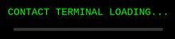 ```yaml
---
layout: null
title: Contact
permalink: /contact/
---
```

<!DOCTYPE html>
<html lang="en">
<head>
    <meta charset="UTF-8">
    <meta name="viewport" content="width=device-width, initial-scale=1.0">
    <title>Terminal</title>
    <style>
        * {margin: 0; padding: 0; box-sizing: border-box; font-family: 'Courier New', monospace;}
        body {background-color: #000; margin: 0; padding: 0; overflow: hidden;}
        .terminal {width: 650px; height: 650px; position: absolute; top: 270px; left: 50%; transform: translateX(-50%); overflow: hidden; background-color: #000; color: #00ff00; display: none; padding: 30px;}
        .terminal-content {width: 100%; height: 100%; overflow-y: auto; overflow-x: hidden; padding-bottom: 30px;}
        .line {white-space: pre-wrap; min-height: 1em; line-height: 1.5;}
        .cursor {display: inline-block; width: 0.6em; height: 1.2em; background-color: #00ff00; vertical-align: text-bottom; animation: blink 1s step-end infinite; margin-left: 0;}
        .input-area {position: fixed; bottom: 30px; left: 50%; transform: translateX(-50%); width: 590px; display: flex; align-items: center; background-color: #000; padding: 10px 0;}
        #terminal-input {background-color: transparent; color: #00ff00; border: none; outline: none; font-family: 'Courier New', monospace; font-size: inherit; width: 100%; padding: 0; margin: 0; caret-color: #00ff00;}
        #cursor-placeholder {display: none;}
        @keyframes blink {0%, 100% { opacity: 1; } 50% { opacity: 0; }}
        a {color: #00ff00; text-decoration: none;}
        a:hover {text-decoration: underline;}
        .hidden {display: none;}
        .home-button {position: fixed; top: 124px; left: 20px; background: black; color: #00ff00; font-family: "Courier New", Courier, monospace; font-size: 16px; font-weight: bold; cursor: pointer; text-shadow: 0 0 5px #00ff00; padding: 5px 10px; z-index: 2000; border: 2px solid #00ff00; box-shadow: 0 0 10px #00ff00; transition: all 0.3s ease;}
        .home-button:hover {color: #ffffff; text-shadow: 0 0 10px #00ff00; transform: scale(1.05);}
        .loading-screen {position: fixed; top: 0; left: 0; width: 100%; height: 100%; background: black; display: flex; flex-direction: column; align-items: center; justify-content: center; z-index: 3000; padding-top: 250px;}
        #loading-text {color: #00ff00; font-size: 20px; margin-bottom: 20px; font-family: "Courier New", Courier, monospace; text-transform: uppercase;}
        .progress-bar {width: 300px; height: 6px; background: #333; position: relative;}
        .progress {position: absolute; left: 0; top: 0; height: 100%; width: 0; background: #00ff00; transition: width 0.3s ease;}
        .home-loading-screen {position: fixed; top: 0; left: 0; width: 100%; height: 100%; display: flex; flex-direction: column; justify-content: flex-start; align-items: center; background-color: black; z-index: 3000; opacity: 0; visibility: hidden; transition: opacity 0.5s ease; padding-top: 250px;}
        .home-loading-text {color: #00ff00; font-size: 24px; margin-bottom: 20px; font-family: "Courier New", Courier, monospace;}
        .home-loading-bar {width: 700px; height: 10px; background: rgba(0, 0, 0, 0.8); border: 1px solid #00ff00; position: relative; overflow: hidden;}
        .home-bar-fill {position: absolute; left: 0; top: 0; height: 100%; width: 0; background-color: #00ff00; transition: width 5s linear;}
        .home-bar-fill.animate {width: 100%;}
        @keyframes glitch {0% { opacity: 1; transform: translateX(0); } 20% { opacity: 0.8; transform: translateX(-10px); } 40% { opacity: 1; transform: translateX(10px); } 60% { opacity: 0.8; transform: translateX(-5px); } 80% { opacity: 1; transform: translateX(5px); } 100% { opacity: 1; transform: translateX(0); }}
        .glitch {animation: glitch 0.5s forwards;}
        @keyframes powerDown {0% { opacity: 1; } 100% { opacity: 0; }}
        .power-down {animation: powerDown 1s forwards;}
        body.transitioning .home-loading-screen {visibility: visible !important; opacity: 1 !important; display: flex !important; z-index: 9999 !important;}
    </style>
</head>
<body>
    <!-- Loading Screen -->
    <div class="loading-screen" id="loading-screen">
        <div id="loading-text">CONTACT TERMINAL LOADING...</div>
        <div class="progress-bar">
            <div class="progress" id="loading-progress"></div>
        </div>
    </div> 
    <!-- Return to Home Loading Screen -->
    <div class="home-loading-screen" id="home-loading-screen">
        <div class="home-loading-text" id="home-loading-text">Navigating home...</div>
        <div class="home-loading-bar">
            <div class="home-bar-fill" id="home-bar-fill"></div>
        </div>
    </div>  
    <div class="terminal" id="terminal">
        <div class="terminal-content" id="terminalContent">
            <!-- Lines will be added here by JavaScript -->
        </div>
        <div class="input-area">
            <input type="text" id="terminal-input" autofocus>
            <span id="cursor-placeholder"></span>
        </div>
    </div>
    <!-- Return to Home Button -->
    <button onclick="returnToHome()" class="home-button">&lt; Return to Home</button>
    <script>
        document.addEventListener('DOMContentLoaded', function() {
            const terminalContent = document.getElementById('terminalContent');
            const input = document.getElementById('terminal-input');
            const terminal = document.getElementById('terminal');
            const loadingScreen = document.getElementById('loading-screen');
            const loadingProgress = document.getElementById('loading-progress');
            let currentPrompt = "";  // Empty prompt        
            // Start the loading animation
            let width = 0;
            const loadingInterval = setInterval(() => {
                if (width >= 100) {
                    clearInterval(loadingInterval);
                    loadingScreen.style.opacity = '0';
                    loadingScreen.style.transition = 'opacity 0.5s ease';
                    setTimeout(() => {
                        loadingScreen.style.display = 'none';
                        terminal.style.display = 'block';
                        startTerminal();
                    }, 500);
                } else {
                    width += 1;
                    loadingProgress.style.width = width + '%';
                }
            }, 30);
            function startTerminal() {
                // Commands and scripts to run
                const initialCommands = [
                    { text: "Welcome stranger, I'm PAL3000 here to assist you.", type: "output", delay: 50 },
                    { text: "", type: "newline" },
                    { text: "I can provide contact information upon request.", type: "output", delay: 50 },
                    { text: "", type: "newline" },
                    { text: "Type 'help' to see available commands.", type: "output", delay: 50 },
                    { text: "", type: "newline" }
                ];      
                // Start the initial animation
                runCommandSequence(initialCommands); 
                // Make sure the input is always focused
                document.addEventListener('click', function() {
                    input.focus();
                });
                input.addEventListener('keydown', function(event) {
                    if (event.key === 'Enter') {
                        const command = input.value.trim().toLowerCase();
                        input.value = '';
                        // Add the command to the terminal without showing the prompt
                        const commandLine = document.createElement('div');
                        commandLine.className = 'line command';
                        commandLine.textContent = command;
                        terminalContent.appendChild(commandLine);
                        addLine('', 'newline');
                        // Process the command
                        processCommand(command);
                        // Scroll to bottom
                        terminalContent.scrollTop = terminalContent.scrollHeight;
                    }
                });
            }
            function processCommand(command) {
                let skipPrompt = false;
                switch(command) {
                    case 'help':
                        showHelp();
                        break;
                    case 'contact':
                        showContact();
                        break;
                    case 'email':
                        showEmail();
                        break;
                    case 'instagram':
                        showInstagram();
                        break;
                    case 'objects':
                    case 'everythings':
                    case 'design':
                        showObjects();
                        break;
                    case 'music':
                    case 'soundcloud':
                        showMusic();
                        break;
                    case 'about':
                        showAbout();
                        break;
                    case 'clear':
                        clearTerminal();
                        break;
                    case 'secret':
                        showSecret();
                        break;
                    case '':
                        // Do nothing for empty command
                        break;
                    default:
                        addLine(`Command not found: ${command}. Type 'help' for available commands.`, 'error');
                        addLine('', 'newline');
                }
                // No need to add prompt anymore with fixed input
            }
            function showContact() {
                addLine('Loading contact information...', 'output');
                addLine('', 'newline');
                setTimeout(() => {
                    addLine('Discreet, intelligent, good hands, bad habits.', 'output');
                    addLine('Seeking serious inquiries, stolen moments, unwritten futures.', 'output');
                    addLine('', 'newline');
                    addLine('Email: kohlman.harshbarger@gmail.com', 'output');
                    addLine('Instagram: https://instagram.com/kohlman.harshbarger', 'output');
                    addLine('Objects: https://everythings.world', 'output');
                    addLine('Music: https://soundcloud.com/kohlmanh', 'output');
                    addLine('', 'newline');
                    // Add a new prompt after the delay
                    addLine(currentPrompt, 'prompt', false, true);
                }, 800);               
                // Return to prevent adding another prompt immediately
                return true;
            }          
            function showEmail() {
                addLine('Email: kohlman.harshbarger@gmail.com', 'output');
                addLine('', 'newline');
            }          
            function showInstagram() {
                addLine('Instagram: https://instagram.com/kohlman.harshbarger', 'output');
                addLine('', 'newline');
            }         
            function showObjects() {
                addLine('Objects: https://everythings.world', 'output');
                addLine('', 'newline');
            }         
            function showMusic() {
                addLine('Music: https://soundcloud.com/kohlmanh', 'output');
                addLine('', 'newline');
            }          
            function showAbout() {
                addLine('Discreet, intelligent, good hands, bad habits.', 'output');
                addLine('Seeking serious inquiries, stolen moments, unwritten futures. No time wasters, no cops.', 'output');
            }   
            function showHelp() {
                addLine('Available commands:', 'output');
                addLine('  email     - Show email address', 'output');
                addLine('  instagram - Show Instagram profile', 'output');
                addLine('  objects   - Show design works', 'output');
                addLine('  music     - Show SoundCloud profile', 'output');
                addLine('  about     - Show about information', 'output');
                addLine('  clear     - Clear the terminal', 'output');
                addLine('', 'newline');
            }  
            function showSecret() {
                addLine('You found a secret command.', 'output');
                addLine('', 'newline');
                addLine(`
         _..._
       .'     '.
      /    .-""-\\
     /   .'     )
     |  /      /|
     | |      / |
     | \\     /  |
     |  '.  /   |
      \\   '    /
       '.___..'
`, 'output');
                addLine('', 'newline');
                addLine('The whole moon and the entire sky', 'output');
                addLine('are reflected in one cumdrop on the ass.', 'output');
                addLine('', 'newline');
            }     
            function clearTerminal() {
                while (terminalContent.firstChild) {
                    terminalContent.removeChild(terminalContent.firstChild);
                }
            }      
            function addLine(text, className, withCursor = false, isFinalPrompt = false) {
                // Don't add empty lines when there's already an empty line at the end
                if (text === '' && className === 'newline') {
                    const lastChild = terminalContent.lastChild;
                    if (lastChild && lastChild.textContent === '') {
                        return;
                    }
                }        
                const line = document.createElement('div');
                line.className = 'line ' + className;      
                if (className === 'prompt') {
                    currentPrompt = text;      
                    if (isFinalPrompt) {
                        // We don't need this with fixed input area
                        return;
                    }
                } 
                if (withCursor) {
                    const textSpan = document.createElement('span');
                    textSpan.textContent = text;
                    line.appendChild(textSpan);     
                    const cursor = document.createElement('span');
                    cursor.className = 'cursor';
                    line.appendChild(cursor);
                } else {
                    line.textContent = text;
                }  
                terminalContent.appendChild(line);
                terminalContent.scrollTop = terminalContent.scrollHeight;
            }
            async function runCommandSequence(commands) {
                for (const cmd of commands) {
                    if (cmd.type === 'prompt') {
                        currentPrompt = cmd.text;     
                        if (cmd.waitForInput) {
                            // We don't need this anymore with fixed input area
                        } else {
                            addLine(cmd.text, 'prompt');
                        }
                    } else if (cmd.type === 'command') {
                        await typeText(cmd.text, cmd.delay || 50);
                    } else if (cmd.type === 'output' || cmd.type === 'newline') {
                        if (cmd.delay) {
                            await sleep(cmd.delay);
                        }
                        addLine(cmd.text, cmd.type);
                    }
                }      
                // Focus the input when done
                input.focus();
            }    
            async function typeText(text, delay) {
                const line = document.createElement('div');
                line.className = 'line command';
                terminalContent.appendChild(line);   
                for (let i = 0; i < text.length; i++) {
                    line.textContent += text[i];
                    await sleep(delay);
                }
            } 
            function sleep(ms) {
                return new Promise(resolve => setTimeout(resolve, ms));
            }
            // Keep input focused and handle window resizing
            window.addEventListener('resize', () => {
                window.scrollTo(0, document.body.scrollHeight);
            }); 
            input.focus();
        });
        // Return to Home function with loading transition
        function returnToHome() {
            // Add transitioning class to body
            document.body.classList.add('transitioning');            
            // Apply glitch effect
            document.body.classList.add('glitch');            
            setTimeout(() => {
                document.body.classList.remove('glitch');               
                // Hide terminal and button
                document.getElementById('terminal').style.display = 'none';
                document.querySelector('.home-button').style.display = 'none';                
                // Show the home loading screen
                const homeLoadingScreen = document.getElementById('home-loading-screen');
                homeLoadingScreen.style.visibility = 'visible';
                homeLoadingScreen.style.opacity = '1';
                homeLoadingScreen.style.display = 'flex';           
                // Expanded list of fun loading messages
                const loadingMessages = [
                    "Navigating home...",
                    "Loading grass...",
                    "Wrangling ducks...",
                    "Compiling memories...",
                    "Tuning reality...",
                    "Synchronizing vibes...",
                    "Adjusting atmosphere...",
                    "Calibrating coziness...",
                    "Preparing existential crisis...",
                    "Evicting ghosts...",
                    "Defragmenting dreams...",
                    "Unpacking nostalgia...",
                    "Rendering nostalgia...",
                    "Rearranging clouds...",
                    "Debugging childhood...",
                    "Deleting bad decisions...",
                    "Pouring a drink...",
                    "Checking if door is locked...",
                    "Refilling existential dread...",
                    "Locating lost socks...",
                    "Converting bad vibes to good ones...",
                    "Flipping reality switch...",
                    "Turning on the night mode..."
                ];         
                // Start animation with a slight delay to ensure screen is visible
                setTimeout(() => {
                    document.getElementById('home-bar-fill').classList.add('animate');                 
                    // Update loading text with random messages
                    let index = 0;
                    const shuffledMessages = [...loadingMessages].sort(() => 0.5 - Math.random());
                    function updateLoadingText() {
                        if (index < 5) {
                            document.getElementById('home-loading-text').innerText = shuffledMessages[index];
                            index++;
                        }
                    }                   
                    const textInterval = setInterval(updateLoadingText, 800);                  
                    // Navigate to home page
                    setTimeout(() => {
                        clearInterval(textInterval);
                        window.location.href = "/";
                    }, 5000);
                }, 100);
            }, 500);
        }
    </script>
</body>
</html>